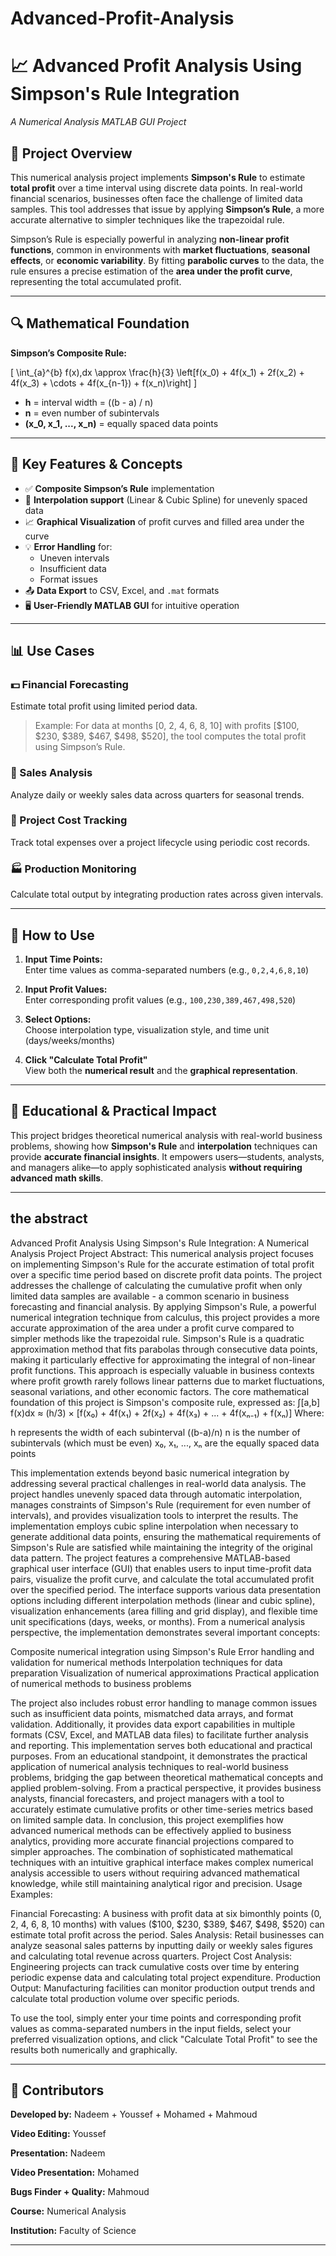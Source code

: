 # Advanced-Profit-Analysis

# 📈 Advanced Profit Analysis Using Simpson's Rule Integration  
*A Numerical Analysis MATLAB GUI Project*

## 📌 Project Overview

This numerical analysis project implements **Simpson's Rule** to estimate **total profit** over a time interval using discrete data points. In real-world financial scenarios, businesses often face the challenge of limited data samples. This tool addresses that issue by applying **Simpson’s Rule**, a more accurate alternative to simpler techniques like the trapezoidal rule.

Simpson’s Rule is especially powerful in analyzing **non-linear profit functions**, common in environments with **market fluctuations**, **seasonal effects**, or **economic variability**. By fitting **parabolic curves** to the data, the rule ensures a precise estimation of the **area under the profit curve**, representing the total accumulated profit.

---

## 🔍 Mathematical Foundation

**Simpson’s Composite Rule:**

\[
\int_{a}^{b} f(x)\,dx \approx \frac{h}{3} \left[f(x_0) + 4f(x_1) + 2f(x_2) + 4f(x_3) + \cdots + 4f(x_{n-1}) + f(x_n)\right]
\]

- **h** = interval width = \((b - a) / n\)  
- **n** = even number of subintervals  
- **\(x_0, x_1, ..., x_n\)** = equally spaced data points  

---

## 🧠 Key Features & Concepts

- ✅ **Composite Simpson’s Rule** implementation  
- 🔄 **Interpolation support** (Linear & Cubic Spline) for unevenly spaced data  
- 📈 **Graphical Visualization** of profit curves and filled area under the curve  
- 💡 **Error Handling** for:
  - Uneven intervals
  - Insufficient data
  - Format issues
- 📤 **Data Export** to CSV, Excel, and `.mat` formats  
- 🖥️ **User-Friendly MATLAB GUI** for intuitive operation

---

## 📊 Use Cases

### 💵 Financial Forecasting  
Estimate total profit using limited period data.  
> Example: For data at months [0, 2, 4, 6, 8, 10] with profits [$100, $230, $389, $467, $498, $520], the tool computes the total profit using Simpson’s Rule.

### 🛒 Sales Analysis  
Analyze daily or weekly sales data across quarters for seasonal trends.

### 🧮 Project Cost Tracking  
Track total expenses over a project lifecycle using periodic cost records.

### 🏭 Production Monitoring  
Calculate total output by integrating production rates across given intervals.

---

## 🧰 How to Use

1. **Input Time Points:**  
   Enter time values as comma-separated numbers (e.g., `0,2,4,6,8,10`)
   
2. **Input Profit Values:**  
   Enter corresponding profit values (e.g., `100,230,389,467,498,520`)
   
3. **Select Options:**  
   Choose interpolation type, visualization style, and time unit (days/weeks/months)

4. **Click "Calculate Total Profit"**  
   View both the **numerical result** and the **graphical representation**.

---

## 🎯 Educational & Practical Impact

This project bridges theoretical numerical analysis with real-world business problems, showing how **Simpson's Rule** and **interpolation** techniques can provide **accurate financial insights**. It empowers users—students, analysts, and managers alike—to apply sophisticated analysis **without requiring advanced math skills**.

---
## the abstract
Advanced Profit Analysis Using Simpson's Rule Integration: A Numerical Analysis Project
Project Abstract:
This numerical analysis project focuses on implementing Simpson's Rule for the accurate estimation of total profit over a specific time period based on discrete profit data points. The project addresses the challenge of calculating the cumulative profit when only limited data samples are available - a common scenario in business forecasting and financial analysis. By applying Simpson's Rule, a powerful numerical integration technique from calculus, this project provides a more accurate approximation of the area under a profit curve compared to simpler methods like the trapezoidal rule.
Simpson's Rule is a quadratic approximation method that fits parabolas through consecutive data points, making it particularly effective for approximating the integral of non-linear profit functions. This approach is especially valuable in business contexts where profit growth rarely follows linear patterns due to market fluctuations, seasonal variations, and other economic factors.
The core mathematical foundation of this project is Simpson's composite rule, expressed as:
∫[a,b] f(x)dx ≈ (h/3) × [f(x₀) + 4f(x₁) + 2f(x₂) + 4f(x₃) + ... + 4f(xₙ₋₁) + f(xₙ)]
Where:

h represents the width of each subinterval ((b-a)/n)
n is the number of subintervals (which must be even)
x₀, x₁, ..., xₙ are the equally spaced data points

This implementation extends beyond basic numerical integration by addressing several practical challenges in real-world data analysis. The project handles unevenly spaced data through automatic interpolation, manages constraints of Simpson's Rule (requirement for even number of intervals), and provides visualization tools to interpret the results. The implementation employs cubic spline interpolation when necessary to generate additional data points, ensuring the mathematical requirements of Simpson's Rule are satisfied while maintaining the integrity of the original data pattern.
The project features a comprehensive MATLAB-based graphical user interface (GUI) that enables users to input time-profit data pairs, visualize the profit curve, and calculate the total accumulated profit over the specified period. The interface supports various data presentation options including different interpolation methods (linear and cubic spline), visualization enhancements (area filling and grid display), and flexible time unit specifications (days, weeks, or months).
From a numerical analysis perspective, the implementation demonstrates several important concepts:

Composite numerical integration using Simpson's Rule
Error handling and validation for numerical methods
Interpolation techniques for data preparation
Visualization of numerical approximations
Practical application of numerical methods to business problems

The project also includes robust error handling to manage common issues such as insufficient data points, mismatched data arrays, and format validation. Additionally, it provides data export capabilities in multiple formats (CSV, Excel, and MATLAB data files) to facilitate further analysis and reporting.
This implementation serves both educational and practical purposes. From an educational standpoint, it demonstrates the practical application of numerical analysis techniques to real-world business problems, bridging the gap between theoretical mathematical concepts and applied problem-solving. From a practical perspective, it provides business analysts, financial forecasters, and project managers with a tool to accurately estimate cumulative profits or other time-series metrics based on limited sample data.
In conclusion, this project exemplifies how advanced numerical methods can be effectively applied to business analytics, providing more accurate financial projections compared to simpler approaches. The combination of sophisticated mathematical techniques with an intuitive graphical interface makes complex numerical analysis accessible to users without requiring advanced mathematical knowledge, while still maintaining analytical rigor and precision.
Usage Examples:

Financial Forecasting: A business with profit data at six bimonthly points (0, 2, 4, 6, 8, 10 months) with values ($100, $230, $389, $467, $498, $520) can estimate total profit across the period.
Sales Analysis: Retail businesses can analyze seasonal sales patterns by inputting daily or weekly sales figures and calculating total revenue across quarters.
Project Cost Analysis: Engineering projects can track cumulative costs over time by entering periodic expense data and calculating total project expenditure.
Production Output: Manufacturing facilities can monitor production output trends and calculate total production volume over specific periods.

To use the tool, simply enter your time points and corresponding profit values as comma-separated numbers in the input fields, select your preferred visualization options, and click "Calculate Total Profit" to see the results both numerically and graphically.

---

## 🤝 Contributors  
**Developed by:** Nadeem  + Youssef + Mohamed + Mahmoud

**Video Editing:** Youssef

**Presentation:** Nadeem

**Video Presentation:** Mohamed

**Bugs Finder + Quality:** Mahmoud

**Course:** Numerical Analysis  

**Institution:** Faculty of Science  

---

